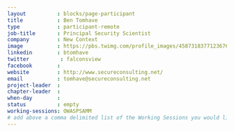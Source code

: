 ```yaml
---
layout          : blocks/page-participant
title           : Ben Tomhave
type            : participant-remote
job-title       : Principal Security Scientist
company         : New Context
image           : https://pbs.twimg.com/profile_images/458731837712367616/6mIwfNQE_400x400.png
linkedin        : btomhave
twitter          : falconsview
facebook        : 
website         : http://www.secureconsulting.net/
email           : tomhave@secureconsulting.net
project-leader  :
chapter-leader  :
when-day        :
status          : empty
working-sessions: OWASPSAMM
# add above a comma delimited list of the Working Sessions you would like to attend (use the session's title)
---
```


<!-- put more details about participant here -->
